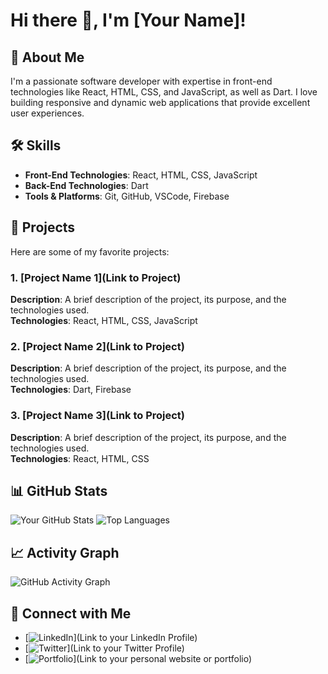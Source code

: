# Hi there 👋, I'm [Your Name]!

## 🌟 About Me

I'm a passionate software developer with expertise in front-end technologies like React, HTML, CSS, and JavaScript, as well as Dart. I love building responsive and dynamic web applications that provide excellent user experiences.

## 🛠️ Skills

- **Front-End Technologies**: React, HTML, CSS, JavaScript
- **Back-End Technologies**: Dart
- **Tools & Platforms**: Git, GitHub, VSCode, Firebase

## 🚀 Projects

Here are some of my favorite projects:

### 1. [Project Name 1](Link to Project)
**Description**: A brief description of the project, its purpose, and the technologies used.  
**Technologies**: React, HTML, CSS, JavaScript

### 2. [Project Name 2](Link to Project)
**Description**: A brief description of the project, its purpose, and the technologies used.  
**Technologies**: Dart, Firebase

### 3. [Project Name 3](Link to Project)
**Description**: A brief description of the project, its purpose, and the technologies used.  
**Technologies**: React, HTML, CSS

## 📊 GitHub Stats

![Your GitHub Stats](https://github-readme-stats.vercel.app/api?username=PahanKawindu&show_icons=true&theme=radical)
![Top Languages](https://github-readme-stats.vercel.app/api/top-langs/?username=PahanKawindu&layout=compact&theme=radical)

## 📈 Activity Graph

![GitHub Activity Graph](https://activity-graph.herokuapp.com/graph?username=PahanKawindu&theme=react-dark)

## 🔗 Connect with Me

- [![LinkedIn](https://img.shields.io/badge/LinkedIn-Connect-blue?style=flat&logo=linkedin)](Link to your LinkedIn Profile)
- [![Twitter](https://img.shields.io/badge/Twitter-Follow-blue?style=flat&logo=twitter)](Link to your Twitter Profile)
- [![Portfolio](https://img.shields.io/badge/Portfolio-Visit-brightgreen?style=flat&logo=google-chrome)](Link to your personal website or portfolio)
